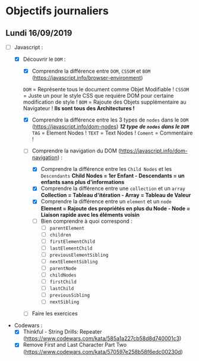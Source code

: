 # Objectifs journaliers

## Lundi 16/09/2019


* [ ] Javascript :
  * [x] Découvrir le `DOM` :

    * [x] Comprendre la différence entre `DOM`, `CSSOM` et `BOM` (https://javascript.info/browser-environment)

    `DOM` = Représente tous le document comme Objet Modifiable !
    `CSSOM` = Juste un pour le style CSS que requiére DOM pour certaine modification de style !
    `BOM` = Rajoute des Objets supplémentaire au Navigateur !
        **Ils sont tous des Architectures !**

    * [x] Comprendre la différence entre les 3 types de `nodes` dans le `DOM` (https://javascript.info/dom-nodes)
      ***12 type de `nodes` dans le `DOM`***
    `TAG` = Element Nodes !
    `TEXT` = Text Nodes !
    `Coment` = Commentaire !


    * [ ] Comprendre la navigation du DOM (https://javascript.info/dom-navigation) :
      * [x] Comprendre la différence entre les `Child Nodes` et les `Descendants`
      **Child Nodes = 1er Enfant - Descendants = un enfants sans plus d'informations**
      * [x] Comprendre la différence entre une `collection` et un `array`
      **Collection = Tableau d'itération - Array = Tableau de Valeur**
      * [x] Comprendre la différence entre un `element` et un `node`
      **Element = Rajoute des propriétés en plus du Node - Node = Liaison rapide avec les éléments voisin**
      * [ ] Bien comprendre à quoi correspond : 
        * [ ] `parentElement`
        * [ ] `children`
        * [ ] `firstElementChild`
        * [ ] `lastElementChild`
        * [ ] `previousElementSibling`
        * [ ] `nextElementSibling`
        * [ ] `parentNode`
        * [ ] `childNodes`
        * [ ] `firstChild`
        * [ ] `lastChild`
        * [ ] `previousSibling`
        * [ ] `nextSibling`
    * [ ] Faire les exercices



* Codewars :
  * [x] Thinkful - String Drills: Repeater (https://www.codewars.com/kata/585a1a227cb58d8d740001c3)
  * [x] Remove First and Last Character Part Two (https://www.codewars.com/kata/570597e258b58f6edc00230d)
